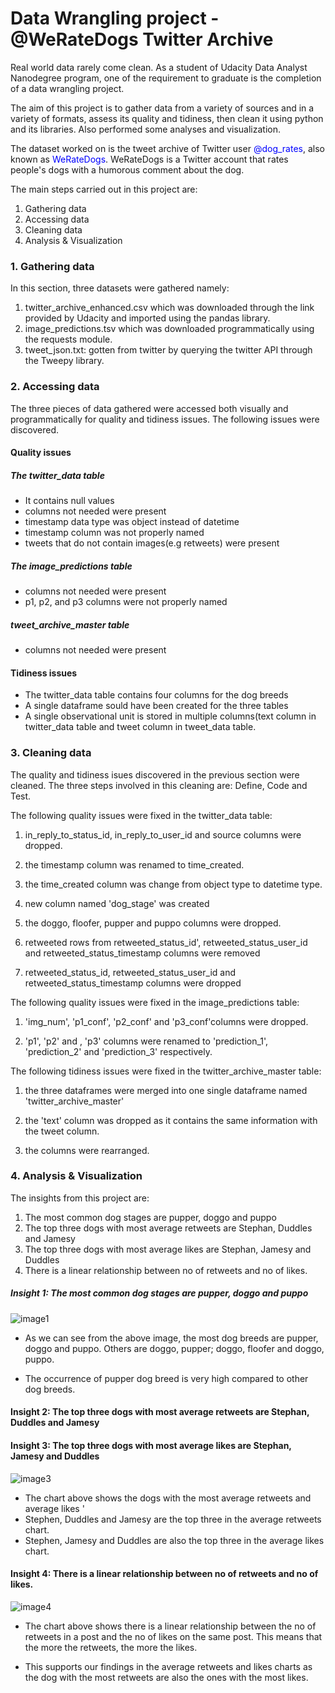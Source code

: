 # Data Wrangling project - @WeRateDogs Twitter Archive

Real world data  rarely come clean. As a student of Udacity Data Analyst Nanodegree program, one of the requirement to graduate is the completion of a data wrangling project.

The aim of this project is to gather data from a variety of sources and in a variety of formats, assess its quality and tidiness, then clean it using python and its libraries. Also performed some analyses and visualization.

The dataset worked on is the tweet archive of Twitter user <font color='blue'>@dog_rates</font>, also known as <font color='blue'>WeRateDogs</font>. WeRateDogs is a Twitter account that rates people's dogs with a humorous comment about the dog. 

The main steps carried out in this project are:
1. Gathering data
2. Accessing data
3. Cleaning data
4. Analysis & Visualization

### 1. Gathering data

In this section, three datasets were gathered namely:
    
1. twitter_archive_enhanced.csv which was downloaded through the link provided by Udacity and imported using the pandas library.
2. image_predictions.tsv which was downloaded programmatically using the requests module. 
3. tweet_json.txt: gotten from twitter by querying the twitter API through the Tweepy library.

### 2. Accessing data

The three pieces of data gathered were accessed both visually and programmatically for quality and tidiness issues. The following issues were discovered.

#### Quality issues

##### The twitter_data table

* It contains null values
* columns not needed were present
* timestamp data type was object instead of datetime
* timestamp column was not properly named
* tweets that do not contain images(e.g retweets) were present

##### The image_predictions table

* columns not needed were present
* p1, p2, and p3 columns were not properly named

##### tweet_archive_master table

* columns not needed were present


#### Tidiness issues
* The twitter_data table contains four columns for the dog breeds
* A single dataframe sould have been created for the three tables
* A single observational unit is stored in multiple columns(text column in twitter_data table and tweet column in tweet_data table.

### 3. Cleaning data
The quality and tidiness isues discovered in the previous section were cleaned. The three steps involved in this cleaning are: Define, Code and Test.

The following quality issues were fixed in the twitter_data table: 

1. in_reply_to_status_id, in_reply_to_user_id and source columns were dropped.

2. the timestamp column was renamed to time_created.

3. the time_created column was change from object type to datetime type.

4. new column named 'dog_stage' was created

5. the doggo, floofer, pupper and puppo columns were dropped.

6. retweeted rows from retweeted_status_id', retweeted_status_user_id and retweeted_status_timestamp columns were removed

7. retweeted_status_id, retweeted_status_user_id and retweeted_status_timestamp columns were dropped


The following quality issues were fixed in the image_predictions table:

1. 'img_num', 'p1_conf', 'p2_conf' and 'p3_conf'columns were dropped.

2. 'p1', 'p2' and , 'p3' columns were renamed to 'prediction_1', 'prediction_2' and 'prediction_3' respectively.


The following tidiness issues were fixed in the twitter_archive_master table:

1. the three dataframes were merged into one single dataframe named 'twitter_archive_master'

2. the 'text' column was dropped as it contains the same information with the tweet column.

3. the columns were rearranged.

### 4. Analysis & Visualization

The insights from this project are:
1. The most common dog stages are pupper, doggo and puppo
3. The top three dogs with most average retweets are Stephan, Duddles and Jamesy
4. The top three dogs with most average likes are Stephan, Jamesy and Duddles
5. There is a linear relationship between no of retweets and no of likes.

##### Insight 1: The most common dog stages are pupper, doggo and puppo

![image1](https://user-images.githubusercontent.com/78403762/187943697-f513d8a0-cf9b-4fa2-b54d-386984a72ca1.png)
* As we can see from the above image, the most dog breeds are pupper, doggo and puppo. Others are doggo, pupper; doggo, floofer and doggo, puppo.

* The occurrence of pupper dog breed is very high compared to other dog breeds.

#### Insight 2: The top three dogs with most average retweets are Stephan, Duddles and Jamesy
#### Insight 3: The top three dogs with most average likes are Stephan, Jamesy and Duddles

![image3](https://user-images.githubusercontent.com/78403762/187943903-baca8681-3417-4dff-98dc-e631b4bc10ca.png)
* The chart above shows the dogs with the most average retweets and average likes '
* Stephen, Duddles and Jamesy are the top three in the average retweets chart.
* Stephen, Jamesy and Duddles are also the top three in the average likes chart.

#### Insight 4: There is a linear relationship between no of retweets and no of likes.

![image4](https://user-images.githubusercontent.com/78403762/187944137-92e0ebb3-477f-4ff9-8bde-e882403b164c.png)

* The chart above shows there is a linear relationship between the no of retweets in a post and the no of likes on the same post. This means that the more the retweets, the more the likes.

* This supports our findings in the average retweets and likes charts as the dog with the most retweets are also the ones with the most likes.
